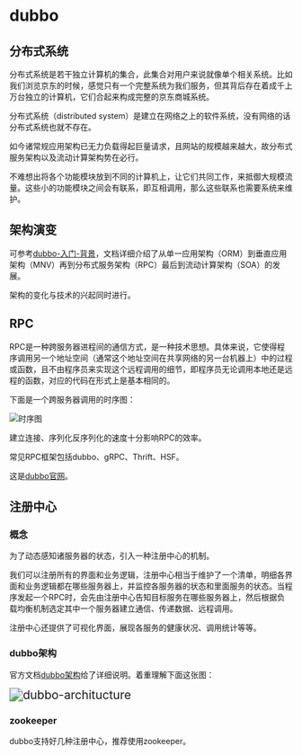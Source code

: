 # dubbo

## 分布式系统

分布式系统是若干独立计算机的集合，此集合对用户来说就像单个相关系统。比如我们浏览京东的时候，感觉只有一个完整系统为我们服务，但其背后存在着成千上万台独立的计算机，它们合起来构成完整的京东商城系统。

分布式系统（distributed system）是建立在网络之上的软件系统，没有网络的话分布式系统也就不存在。

如今诸常规应用架构已无力负载得起巨量请求，且网站的规模越来越大，故分布式服务架构以及流动计算架构势在必行。

不难想出将各个功能模块放到不同的计算机上，让它们共同工作，来抵御大规模流量。这些小的功能模块之间会有联系，即互相调用，那么这些联系也需要系统来维护。

## 架构演变

可参考[dubbo-入门-背景](https://dubbo.apache.org/zh/docs/v2.7/user/preface/background/)，文档详细介绍了从单一应用架构（ORM）到垂直应用架构（MNV）再到分布式服务架构（RPC）最后到流动计算架构（SOA）的发展。

架构的变化与技术的兴起同时进行。

## RPC

RPC是一种跨服务器进程间的通信方式，是一种技术思想。具体来说，它使得程序调用另一个地址空间（通常这个地址空间在共享网络的另一台机器上）中的过程或函数，且不由程序员来实现这个远程调用的细节，即程序员无论调用本地还是远程的函数，对应的代码在形式上是基本相同的。

下面是一个跨服务器调用的时序图：

![时序图](https://img-blog.csdnimg.cn/20190923151223905.png?x-oss-process=image/watermark,type_ZmFuZ3poZW5naGVpdGk,shadow_10,text_aHR0cHM6Ly9ibG9nLmNzZG4ubmV0L3FxXzMzNDIzNDE4,size_16,color_FFFFFF,t_70)

建立连接、序列化反序列化的速度十分影响RPC的效率。

常见RPC框架包括dubbo、gRPC、Thrift、HSF。

这是[dubbo官网](https://dubbo.apache.org/zh/)。

## 注册中心

### 概念

为了动态感知诸服务器的状态，引入一种注册中心的机制。

我们可以注册所有的界面和业务逻辑，注册中心相当于维护了一个清单，明细各界面和业务逻辑都在哪些服务器上，并监控各服务器的状态和里面服务的状态。当程序发起一个RPC时，会先由注册中心告知目标服务在哪些服务器上，然后根据负载均衡机制选定其中一个服务器建立通信、传递数据、远程调用。

注册中心还提供了可视化界面，展现各服务的健康状况、调用统计等等。

### dubbo架构

官方文档[dubbo架构](https://dubbo.apache.org/zh/docs/v2.7/user/preface/architecture/)给了详细说明。着重理解下面这张图：

<img src="https://dubbo.apache.org/imgs/user/dubbo-architecture.jpg" alt="dubbo-architucture" style="zoom:150%;" />

### zookeeper

dubbo支持好几种注册中心，推荐使用zookeeper。
